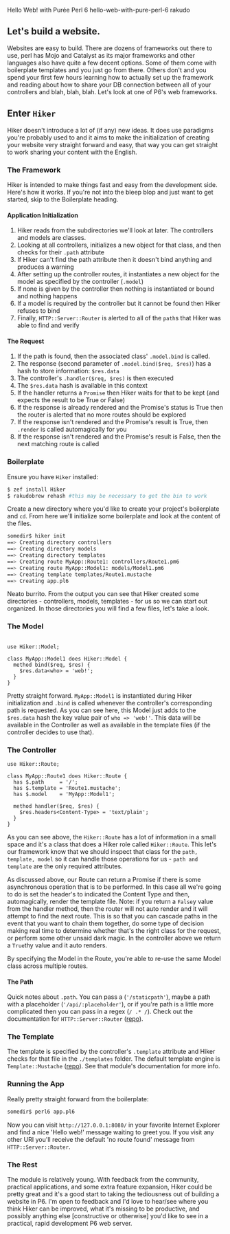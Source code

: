 Hello Web! with Purée Perl 6
hello-web-with-pure-perl-6
rakudo

## Let's build a website.

Websites are easy to build.  There are dozens of frameworks out there to use, perl has Mojo and Catalyst as its major frameworks and other languages also have quite a few decent options.  Some of them come with boilerplate templates and you just go from there.  Others don't and you spend your first few hours learning how to actually set up the framework and reading about how to share your DB connection between all of your controllers and blah, blah, blah.  Let's look at one of P6's web frameworks.

## Enter `Hiker`

Hiker doesn't introduce a lot of (if any) new ideas.  It does use paradigms you're probably used to and it aims to make the initialization of creating your website very straight forward and easy, that way you can get straight to work sharing your content with the English.

### The Framework

Hiker is intended to make things fast and easy from the development side.  Here's how it works.  If you're not into the bleep blop and just want to get started, skip to the Boilerplate heading.

#### Application Initialization

1. Hiker reads from the subdirectories we'll look at later.  The controllers and models are classes.
1. Looking at all controllers, initializes a new object for that class, and then checks for their `.path` attribute
  1. If Hiker can't find the path attribute then it doesn't bind anything and produces a warning
1. After setting up the controller routes, it instantiates a new object for the model as specified by the controller (`.model`)
  1. If none is given by the controller then nothing is instantiated or bound and nothing happens
  1. If a model is required by the controller but it cannot be found then Hiker refuses to bind
1. Finally, `HTTP::Server::Router` is alerted to all of the `path`s that Hiker was able to find and verify

#### The Request

1. If the path is found, then the associated class' `.model.bind` is called.
  1. The response (second parameter of `.model.bind($req, $res)`) has a hash to store information: `$res.data`
1. The controller's `.handler($req, $res)` is then executed
  1. The `$res.data` hash is available in this context
1. If the handler returns a `Promise` then Hiker waits for that to be kept (and expects the result to be True or False)
  1. If the response is already rendered and the Promise's status is True then the router is alerted that no more routes should be explored
  1. If the response isn't rendered and the Promise's result is True, then `.render` is called automagically for you
  1. If the response isn't rendered and the Promise's result is False, then the next matching route is called

### Boilerplate

Ensure you have `Hiker` installed:

```bash
$ zef install Hiker
$ rakudobrew rehash #this may be necessary to get the bin to work
```

Create a new directory where you'd like to create your project's boilerplate and `cd`.  From here we'll initialize some boilerplate and look at the content of the files.

```bash
somedir$ hiker init
==> Creating directory controllers
==> Creating directory models
==> Creating directory templates
==> Creating route MyApp::Route1: controllers/Route1.pm6
==> Creating route MyApp::Model1: models/Model1.pm6
==> Creating template templates/Route1.mustache
==> Creating app.pl6
```

Neato burrito.  From the output you can see that Hiker created some directories - controllers, models, templates - for us so we can start out organized.  In those directories you will find a few files, let's take a look.

### The Model

```perl6

use Hiker::Model;

class MyApp::Model1 does Hiker::Model {
  method bind($req, $res) {
    $res.data<who> = 'web!';
  }
}
```

Pretty straight forward.  `MyApp::Model1` is instantiated during Hiker initialization and `.bind` is called whenever the controller's corresponding path is requested.  As you can see here, this Model just adds to the `$res.data` hash the key value pair of `who => 'web!'`.  This data will be available in the Controller as well as available in the template files (if the controller decides to use that).

### The Controller

```perl6
use Hiker::Route;

class MyApp::Route1 does Hiker::Route {
  has $.path     = '/';
  has $.template = 'Route1.mustache';
  has $.model    = 'MyApp::Model1';

  method handler($req, $res) {
    $res.headers<Content-Type> = 'text/plain';
  }
}
```

As you can see above, the `Hiker::Route` has a lot of information in a small space and it's a class that does a Hiker role called `Hiker::Route`.  This let's our framework know that we should inspect that class for the `path, template, model` so it can handle those operations for us - `path and template` are the only required attributes.

As discussed above, our Route can return a Promise if there is some asynchronous operation that is to be performed.  In this case all we're going to do is set the header's to indicated the Content Type and then, automagically, render the template file.  Note: if you return a `False`y value from the handler method, then the router will not auto render and it will attempt to find the next route.  This is so that you can cascade paths in the event that you want to chain them together, do some type of decision making real time to determine whether that's the right class for the request, or perform some other unsaid dark magic.  In the controller above we return a `True`thy value and it auto renders.

By specifying the Model in the Route, you're able to re-use the same Model class across multiple routes.

#### The Path

Quick notes about `.path`.  You can pass a (`'/staticpath'`), maybe a path with a placeholder (`'/api/:placeholder'`), or if you're path is a little more complicated then you can pass in a regex (`/ .* /`).  Check out the documentation for `HTTP::Server::Router` ([repo](https://github.com/tony-o/perl6-http-server-router)).

### The Template

The template is specified by the controller's `.template` attribute and Hiker checks for that file in the `./templates` folder.  The default template engine is `Template::Mustache` ([repo](https://github.com/softmoth/p6-Template-Mustache)).  See that module's documentation for more info.

### Running the App

Really pretty straight forward from the boilerplate:

```bash
somedir$ perl6 app.pl6
```

Now you can visit `http://127.0.0.1:8080/` in your favorite Internet Explorer and find a nice 'Hello web!' message waiting to greet you.  If you visit any other URI you'll receive the default 'no route found' message from `HTTP::Server::Router`.

### The Rest

The module is relatively young.  With feedback from the community, practical applications, and some extra feature expansion, Hiker could be pretty great and it's a good start to taking the tediousness out of building a website in P6.  I'm open to feedback and I'd love to hear/see where you think Hiker can be improved, what it's missing to be productive, and possibly anything else [constructive or otherwise] you'd like to see in a practical, rapid development P6 web server.


